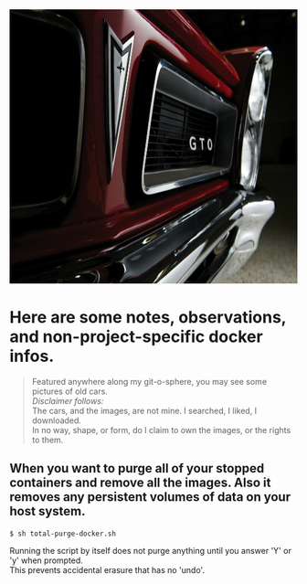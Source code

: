 <img src="../images/GTO_65_BorrowedFromNet.jpg" alt="Front Grille of 1965 Pontiac GTO that I downloaded from the internet" title="Front Grille of 1965 Pontiac GTO that I downloaded from the internet" width="640" height="480" />

# Here are some notes, observations, and non-project-specific docker infos.

> Featured anywhere along my git-o-sphere, you may see some pictures of old cars.  
> *Disclaimer follows:*  
> The cars, and the images, are not mine. I searched, I liked, I downloaded.  
> In no way, shape, or form, do I claim to own the images, or the rights to them.

## When you want to purge all of your stopped containers and remove all the images.  Also it removes any persistent volumes of data on your host system.

```shell
$ sh total-purge-docker.sh
```
Running the script by itself does not purge anything until you answer 'Y' or 'y' when prompted.  
This prevents accidental erasure that has no 'undo'.
